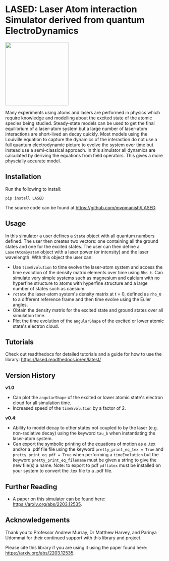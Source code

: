 # LASED: Laser Atom interaction Simulator derived from quantum ElectroDynamics
<img src="https://github.com/mvpmanish/LASED/blob/main/docs/LASEDLogo.png?raw=true" height="200" width="200">


Many experiments using atoms and lasers are performed in physics which require knowledge and modelling about the excited state of the atomic species being studied. Steady-state models can be used to get the final equilibrium of a laser-atom system but a large number of laser-atom interactions are short-lived an decay quickly. Most models using the Louiville equation to capture the dynamics of the interaction do not use a full quantum electrodynamic picture to evolve the system over time but instead use a semi-classical approach. In this simulator all dynamics are calculated by deriving the equations from field operators. This gives a more physcially accurate model.

## Installation

Run the following to install:
```
pip install LASED
```

The source code can be found at https://github.com/mvpmanish/LASED.

## Usage

In this simulator a user defines a `State` object with all quantum numbers defined. The user then creates two vectors: one containing all the ground states and one for the excited states. The user can then define a `LaserAtomSystem` object with a laser power (or intensity) and the laser wavelength. With this object the user can:
- Use `timeEvolution` to time evolve the laser-atom system and access the time evolution of the density matrix elements over time using `Rho_t`. Can simulate very simple systems such as magnesium and calcium with no hyperfine structure to atoms with hyperfine structure and a large number of states such as caesium.
- `rotate` the laser-atom system's density matrix at t = 0, defined as `rho_0` to a different reference frame and then time evolve using the Euler angles.
- Obtain the density matrix for the excited state and ground states over all simulation time.
- Plot the time evolution of the `angularShape` of the excited or lower atomic state's electron cloud.

## Tutorials

Check out readthedocs for detailed tutorials and a guide for how to use the library: https://lased.readthedocs.io/en/latest/

## Version History

**v1.0**
- Can plot the `angularShape` of the excited or lower atomic state's electron cloud for all simulation time.
- Increased speed of the `timeEvolution` by a factor of 2.

**v0.4**:
- Ability to model decay to other states not coupled to by the laser (e.g. non-radiative decay) using the keyword `tau_b` when instantiating the laser-atom system.
- Can export the symbolic printing of the equations of motion as a .tex and/or a .pdf file file using the keyword `pretty_print_eq_tex = True` and `pretty_print_eq_pdf = True` when performing a `timeEvolution` but the keyword `pretty_print_eq_filename` must be given a string to give the new file(s) a name. Note: to export to pdf `pdflatex` must be installed on your system to convert the .tex file to a .pdf file.

## Further Reading

- A paper on this simulator can be found here: https://arxiv.org/abs/2203.12535.

## Acknowledgements

Thank you to Professor Andrew Murray, Dr Matthew Harvey, and Parinya Udommai for their continued support with this library and project.

Please cite this library if you are using it using the paper found here: https://arxiv.org/abs/2203.12535.
